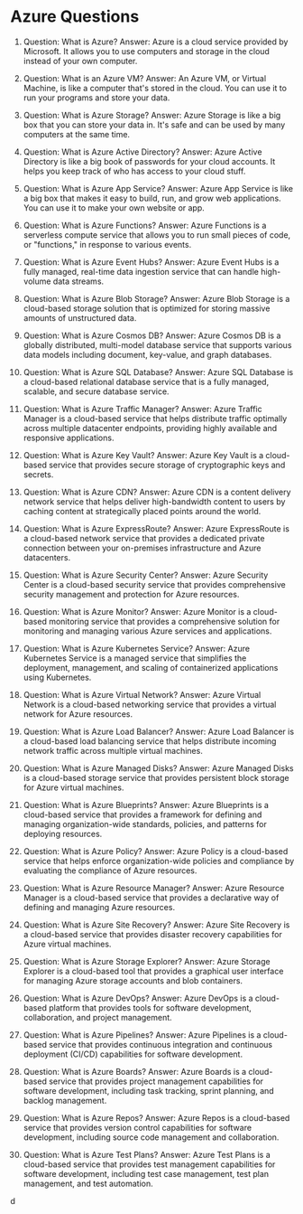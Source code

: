 # Azure Questions

1. Question: What is Azure?
   Answer: Azure is a cloud service provided by Microsoft. It allows you to use computers and storage in the cloud instead of your own computer.

2. Question: What is an Azure VM?
   Answer: An Azure VM, or Virtual Machine, is like a computer that's stored in the cloud. You can use it to run your programs and store your data.

3. Question: What is Azure Storage?
   Answer: Azure Storage is like a big box that you can store your data in. It's safe and can be used by many computers at the same time.

4. Question: What is Azure Active Directory?
   Answer: Azure Active Directory is like a big book of passwords for your cloud accounts. It helps you keep track of who has access to your cloud stuff.

5. Question: What is Azure App Service?
   Answer: Azure App Service is like a big box that makes it easy to build, run, and grow web applications. You can use it to make your own website or app.

6. Question: What is Azure Functions?
   Answer: Azure Functions is a serverless compute service that allows you to run small pieces of code, or "functions," in response to various events.

7. Question: What is Azure Event Hubs?
   Answer: Azure Event Hubs is a fully managed, real-time data ingestion service that can handle high-volume data streams.

8. Question: What is Azure Blob Storage?
   Answer: Azure Blob Storage is a cloud-based storage solution that is optimized for storing massive amounts of unstructured data.

9. Question: What is Azure Cosmos DB?
   Answer: Azure Cosmos DB is a globally distributed, multi-model database service that supports various data models including document, key-value, and graph databases.

10. Question: What is Azure SQL Database?
    Answer: Azure SQL Database is a cloud-based relational database service that is a fully managed, scalable, and secure database service.

11. Question: What is Azure Traffic Manager?
    Answer: Azure Traffic Manager is a cloud-based service that helps distribute traffic optimally across multiple datacenter endpoints, providing highly available and responsive applications.

12. Question: What is Azure Key Vault?
    Answer: Azure Key Vault is a cloud-based service that provides secure storage of cryptographic keys and secrets.

13. Question: What is Azure CDN?
    Answer: Azure CDN is a content delivery network service that helps deliver high-bandwidth content to users by caching content at strategically placed points around the world.

14. Question: What is Azure ExpressRoute?
    Answer: Azure ExpressRoute is a cloud-based network service that provides a dedicated private connection between your on-premises infrastructure and Azure datacenters.

15. Question: What is Azure Security Center?
    Answer: Azure Security Center is a cloud-based security service that provides comprehensive security management and protection for Azure resources.

16. Question: What is Azure Monitor?
    Answer: Azure Monitor is a cloud-based monitoring service that provides a comprehensive solution for monitoring and managing various Azure services and applications.

17. Question: What is Azure Kubernetes Service?
    Answer: Azure Kubernetes Service is a managed service that simplifies the deployment, management, and scaling of containerized applications using Kubernetes.

18. Question: What is Azure Virtual Network?
    Answer: Azure Virtual Network is a cloud-based networking service that provides a virtual network for Azure resources.

19. Question: What is Azure Load Balancer?
    Answer: Azure Load Balancer is a cloud-based load balancing service that helps distribute incoming network traffic across multiple virtual machines.

20. Question: What is Azure Managed Disks?
    Answer: Azure Managed Disks is a cloud-based storage service that provides persistent block storage for Azure virtual machines.

21. Question: What is Azure Blueprints?
    Answer: Azure Blueprints is a cloud-based service that provides a framework for defining and managing organization-wide standards, policies, and patterns for deploying resources.

22. Question: What is Azure Policy?
    Answer: Azure Policy is a cloud-based service that helps enforce organization-wide policies and compliance by evaluating the compliance of Azure resources.

23. Question: What is Azure Resource Manager?
    Answer: Azure Resource Manager is a cloud-based service that provides a declarative way of defining and managing Azure resources.

24. Question: What is Azure Site Recovery?
    Answer: Azure Site Recovery is a cloud-based service that provides disaster recovery capabilities for Azure virtual machines.

25. Question: What is Azure Storage Explorer?
    Answer: Azure Storage Explorer is a cloud-based tool that provides a graphical user interface for managing Azure storage accounts and blob containers.

26. Question: What is Azure DevOps?
    Answer: Azure DevOps is a cloud-based platform that provides tools for software development, collaboration, and project management.

27. Question: What is Azure Pipelines?
    Answer: Azure Pipelines is a cloud-based service that provides continuous integration and continuous deployment (CI/CD) capabilities for software development.

28. Question: What is Azure Boards?
    Answer: Azure Boards is a cloud-based service that provides project management capabilities for software development, including task tracking, sprint planning, and backlog management.

29. Question: What is Azure Repos?
    Answer: Azure Repos is a cloud-based service that provides version control capabilities for software development, including source code management and collaboration.

30. Question: What is Azure Test Plans?
    Answer: Azure Test Plans is a cloud-based service that provides test management capabilities for software development, including test case management, test plan management, and test automation.

d